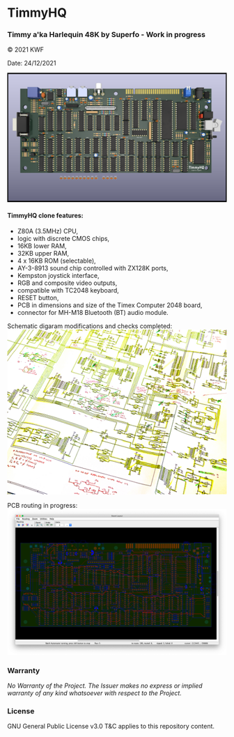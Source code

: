 # TimmyHQ
### Timmy a'ka Harlequin 48K by Superfo - Work in progress

© 2021 KWF

Date: 24/12/2021

![TimmyHQ](/Docs/THQ_01.png)

#### TimmyHQ clone features:

* Z80A (3.5MHz) CPU,
* logic with discrete CMOS chips,
* 16KB lower RAM,
* 32KB upper RAM,
* 4 x 16KB ROM (selectable),
* AY-3-8913 sound chip controlled with ZX128K ports,
* Kempston joystick interface,
* RGB and composite video outputs,
* compatible with TC2048 keyboard,
* RESET button,
* PCB in dimensions and size of the Timex Computer 2048 board,
* connector for MH-M18 Bluetooth (BT) audio module.

Schematic digaram modifications and checks completed:
![TimmyHQ](/Docs/THQ_02.jpg)

PCB routing in progress:
![TimmyHQ](/Docs/PCB_v0.1_routing.png)

### Warranty

*No Warranty of the Project. The Issuer makes no express or implied warranty of any kind whatsoever with respect to the Project.*

### License

GNU General Public License v3.0 T&C applies to this repository content.
